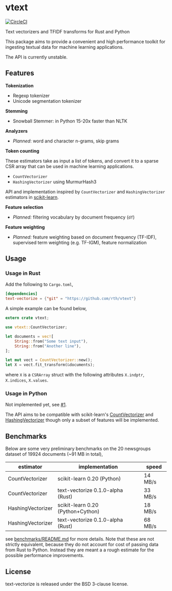 # vtext

[![CircleCI](https://circleci.com/gh/rth/vtext/tree/master.svg?style=svg)](https://circleci.com/gh/rth/vtext/tree/master)

Text vectorizers and TFIDF transforms for Rust and Python

This package aims to provide a convenient and high performance toolkit for ingesting textual data for
machine learning applications.

The API is currently unstable.

## Features

**Tokenization**

 - Regexp tokenizer
 - Unicode segmentation tokenizer

**Stemming**

 - Snowball Stemmer: in Python 15-20x faster than NLTK

**Analyzers**

 - *Planned*: word and character n-grams, skip grams

**Token counting**

These estimators take as input a list of tokens, and convert it to a sparse CSR
array that can be used in machine learning applications.

 - `CountVectorizer` 
 - `HashingVectorizer` using MurmurHash3

API and implementation inspired by `CountVectorizer` and `HashingVectorizer`
estimators in [scikit-learn](https://scikit-learn.org/).

**Feature selection**

 - *Planned:*  filtering vocabulary by document frequency (`df`)

**Feature weighting**

 - *Planned:*  feature weighting based on document frequency (TF-IDF),
   supervised term weighting (e.g. TF-IGM), feature normalization

## Usage

### Usage in Rust

Add the following to `Cargo.toml`,
```toml
[dependencies]
text-vectorize = {"git" = "https://github.com/rth/vtext"}
``` 
A simple example can be found below,
```rust
extern crate vtext;

use vtext::CountVectorizer;

let documents = vec![
    String::from("Some text input"),
    String::from("Another line"),
];

let mut vect = CountVectorizer::new();
let X = vect.fit_transform(&documents);
```
where `X` is a `CSRArray` struct with the following attributes
`X.indptr`, `X.indices`, `X.values`.

### Usage in Python

Not implemented yet, see [#1](https://github.com/rth/text-vectorize/pull/1).

The API aims to be compatible with scikit-learn's
[CountVectorizer](https://scikit-learn.org/stable/modules/generated/sklearn.feature_extraction.text.CountVectorizer.html)
and [HashingVectorizer](https://scikit-learn.org/stable/modules/generated/sklearn.feature_extraction.text.HashingVectorizer.html) 
though only a subset of features will be implemented.


## Benchmarks

Below are some very preliminary benchmarks on the 20 newsgroups dataset of 19924 documents (~91 MB in total),

| estimator         | implementation                    | speed        |
|-------------------|-----------------------------------|--------------|
| CountVectorizer   | scikit-learn 0.20 (Python)        | 14 MB/s      |
| CountVectorizer   | text-vectorize 0.1.0-alpha (Rust) | 33 MB/s      |
| HashingVectorizer | scikit-learn 0.20 (Python+Cython) | 18 MB/s      |
| HashingVectorizer | text-vectorize 0.1.0-alpha (Rust) | 68 MB/s      |

see [benchmarks/README.md](./benchmarks/README.md) for more details.
Note that these are not strictly equivalent, because
they do not account for cost of passing data from Rust to Python. Instead they are meant a
a rough estimate for the possible performance improvements.


## License

text-vectorize is released under the BSD 3-clause license.
